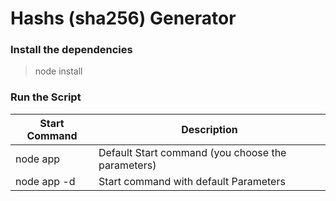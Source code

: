 # Hashs (sha256) Generator

### Install the dependencies

> node install


### Run the Script

| Start Command | Description |
| - | - |
| node app | Default Start command (you choose the parameters) |
| node app -d | Start command with default Parameters |